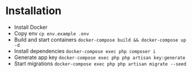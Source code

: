 # Installation
- Install Docker
- Copy env `cp env.example .env`
- Build and start containers `docker-compose build && docker-compose up -d`
- Install dependencies `docker-compose exec php composer i`
- Generate app key `docker-compose exec php php artisan key:generate`
- Start migrations `docker-compose exec php php artisan migrate --seed`
